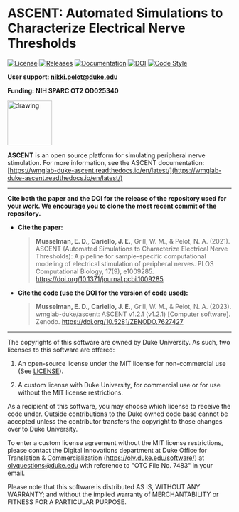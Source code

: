 # ASCENT: Automated Simulations to Characterize Electrical Nerve Thresholds

[![License](https://img.shields.io/github/license/wmglab-duke/ascent)](https://github.com/wmglab-duke/ascent/blob/master/LICENSE) [![Releases](https://img.shields.io/github/v/release/wmglab-duke/ascent)](https://github.com/wmglab-duke/ascent/releases) [![Documentation](https://img.shields.io/readthedocs/wmglab-duke-ascent?logo=read-the-docs&logoColor=white)](https://wmglab-duke-ascent.readthedocs.io/en/latest/) [![DOI](https://zenodo.org/badge/379064819.svg)](https://zenodo.org/badge/latestdoi/379064819) [![Code Style](https://img.shields.io/badge/code%20style-black-000000.svg)](https://github.com/psf/black)
<span class="__dimensions_badge_embed__" data-doi="10.1371/journal.pcbi.1009285" data-style="large_rectangle"></span><script async src="https://badge.dimensions.ai/badge.js" charset="utf-8"></script>

**User support: nikki.pelot@duke.edu**

**Funding: NIH SPARC OT2 OD025340**

[<img src="./config/system/images/sparc-logo-white_bwoutline.svg" alt="drawing" width="100"/>](https://reporter.nih.gov/project-details/9525478#description)

**ASCENT** is an open source platform for simulating peripheral nerve stimulation. For more information, see the ASCENT documentation: [https://wmglab-duke-ascent.readthedocs.io/en/latest/](https://wmglab-duke-ascent.readthedocs.io/en/latest/)

---

**Cite both the paper and the DOI for the release of the repository used for your work. We encourage you to clone the most recent commit of the repository.**

- **Cite the paper:**

  > **Musselman, E. D.**, **Cariello, J. E.**, Grill, W. M., & Pelot, N. A. (2021). ASCENT (Automated Simulations to Characterize Electrical Nerve Thresholds): A pipeline for sample-specific computational modeling of electrical stimulation of peripheral nerves. PLOS Computational Biology, 17(9), e1009285. <https://doi.org/10.1371/journal.pcbi.1009285>

- **Cite the code (use the DOI for the version of code used):**

  > **Musselman, E. D.**, **Cariello, J. E.**, Grill, W. M., & Pelot, N. A. (2023). wmglab-duke/ascent: ASCENT v1.2.1 (v1.2.1) [Computer software]. Zenodo. <https://doi.org/10.5281/ZENODO.7627427>

---

The copyrights of this software are owned by Duke University. As such, two licenses to this software are offered:

1. An open-source license under the MIT license for non-commercial use (See [LICENSE](LICENSE)).

2. A custom license with Duke University, for commercial use or for use without the MIT license restrictions.

As a recipient of this software, you may choose which license to receive the code under. Outside contributions to the Duke owned code base cannot be accepted unless the contributor transfers the copyright to those changes over to Duke University.

To enter a custom license agreement without the MIT license restrictions, please contact the Digital Innovations department at Duke Office for Translation & Commercialization (<https://olv.duke.edu/software/>) at olvquestions@duke.edu with reference to "OTC File No. 7483" in your email.

Please note that this software is distributed AS IS, WITHOUT ANY WARRANTY; and without the implied warranty of MERCHANTABILITY or FITNESS FOR A PARTICULAR PURPOSE.
